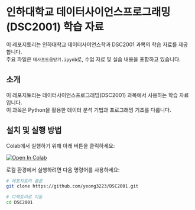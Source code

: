 # 인하대학교 데이터사이언스프로그래밍(DSC2001) 학습 자료

이 레포지토리는 인하대학교 데이터사이언스학과 DSC2001 과목의 학습 자료를 제공합니다.  
주요 파일은 `데사프도움닫기.ipynb`로, 수업 자료 및 실습 내용을 포함하고 있습니다.

## 소개
이 레포지토리는 데이터사이언스프로그래밍(DSC2001) 과목에서 사용하는 학습 자료입니다.  
이 과목은 Python을 활용한 데이터 분석 기법과 프로그래밍 기초를 다룹니다.

## 설치 및 실행 방법
Colab에서 실행하기 위해 아래 버튼을 클릭하세요:

[![Open In Colab](https://colab.research.google.com/assets/colab-badge.svg)]([https://colab.research.google.com/github/사용자명/레포지토리명/blob/main/데사프도움닫기.ipynb](https://colab.research.google.com/github/yeong3223/DSC2001/blob/main/%EB%8D%B0%EC%82%AC%ED%94%84%EB%8F%84%EC%9B%80%EB%8B%AB%EA%B8%B0.ipynb))

로컬 환경에서 실행하려면 다음 명령어를 사용하세요:

```bash
# 레포지토리 클론
git clone https://github.com/yeong3223/DSC2001.git

# 디렉토리로 이동
cd DSC2001
